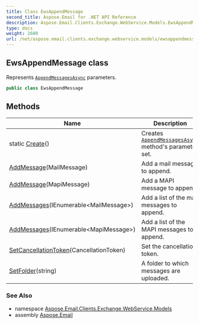 ```yaml
---
title: Class EwsAppendMessage
second_title: Aspose.Email for .NET API Reference
description: Aspose.Email.Clients.Exchange.WebService.Models.EwsAppendMessage class. Represents AppendMessagesAsync parameters
type: docs
weight: 2600
url: /net/aspose.email.clients.exchange.webservice.models/ewsappendmessage/
---
```

## EwsAppendMessage class

Represents [`AppendMessagesAsync`](../../aspose.email.clients.exchange.webservice/iasyncewsclient/appendmessagesasync/) parameters.

```csharp
public class EwsAppendMessage
```

## Methods

| Name | Description |
| --- | --- |
| static [Create](../../aspose.email.clients.exchange.webservice.models/ewsappendmessage/create/)() | Creates [`AppendMessagesAsync`](../../aspose.email.clients.exchange.webservice/iasyncewsclient/appendmessagesasync/) method's parameter set. |
| [AddMessage](../../aspose.email.clients.exchange.webservice.models/ewsappendmessage/addmessage/#addmessage)(MailMessage) | Add a mail message to append. |
| [AddMessage](../../aspose.email.clients.exchange.webservice.models/ewsappendmessage/addmessage/#addmessage_1)(MapiMessage) | Add a MAPI message to append. |
| [AddMessages](../../aspose.email.clients.exchange.webservice.models/ewsappendmessage/addmessages/#addmessages)(IEnumerable&lt;MailMessage&gt;) | Add a list of the mail messages to append. |
| [AddMessages](../../aspose.email.clients.exchange.webservice.models/ewsappendmessage/addmessages/#addmessages_1)(IEnumerable&lt;MapiMessage&gt;) | Add a list of the MAPI messages to append. |
| [SetCancellationToken](../../aspose.email.clients.exchange.webservice.models/ewsappendmessage/setcancellationtoken/)(CancellationToken) | Set the cancellation token. |
| [SetFolder](../../aspose.email.clients.exchange.webservice.models/ewsappendmessage/setfolder/)(string) | A folder to which messages are uploaded. |

### See Also

* namespace [Aspose.Email.Clients.Exchange.WebService.Models](../../aspose.email.clients.exchange.webservice.models/)
* assembly [Aspose.Email](../../)


